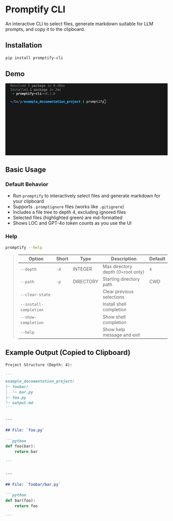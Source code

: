 # Promptify CLI

An interactive CLI to select files, generate markdown suitable for LLM prompts, and copy it to the clipboard.

## Installation

```bash
pip install promptify-cli
```

## Demo

![Promptify CLI Demo](assets/promptify_example.gif)

## Basic Usage

### Default Behavior
- Run `promptify` to interactively select files and generate markdown for your clipboard
- Supports `.promptignore` files (works like `.gitignore`)
- Includes a file tree to depth 4, excluding ignored files
- Selected files (highlighted green) are md-formatted
- Shows LOC and GPT-4o token counts as you use the UI

### Help

```bash
promptify --help
```

> | Option                 | Short | Type      | Description                       | Default |
> | ---------------------- | ----- | --------- | --------------------------------- | ------- |
> | `--depth`              | `-d`  | INTEGER   | Max directory depth (0=root only) | `4`     |
> | `--path`               | `-p`  | DIRECTORY | Starting directory path           | CWD     |
> | `--clear-state`        |       |           | Clear previous selections         |         |
> | `--install-completion` |       |           | Install shell completion          |         |
> | `--show-completion`    |       |           | Show shell completion             |         |
> | `--help`               |       |           | Show help message and exit        |         |


## Example Output (Copied to Clipboard)

````markdown
Project Structure (Depth: 4):

```
example_documentation_project/
├─ foobar/
│  └─ bar.py
├─ foo.py
└─ output.md
```

---

## File: `foo.py`

```python
def foo(bar):
    return bar

```

---

## File: `foobar/bar.py`

```python
def bar(foo):
    return foo

```
````